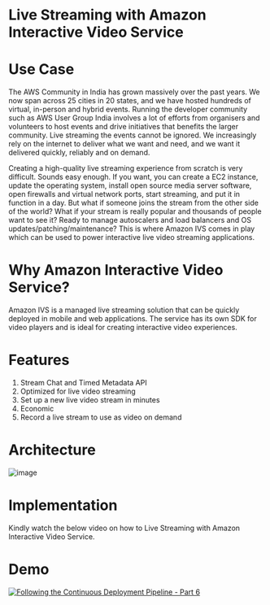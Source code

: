 # Live Streaming with Amazon Interactive Video Service



# Use Case

The AWS Community in India has grown massively over the past years. We now span across 25 cities in 20 states, and we have hosted hundreds of virtual, in-person and hybrid events. Running the developer community such as AWS User Group India involves a lot of efforts from organisers and volunteers to host events and drive initiatives that benefits the larger community. Live streaming the events cannot be ignored. We increasingly rely on the internet to deliver what we want and need, and we want it delivered quickly, reliably and on demand.

Creating a high-quality live streaming experience from scratch is very difficult. Sounds easy enough. If you want, you can create  a EC2 instance, update the operating system, install open source media server software, open firewalls and virtual network ports, start streaming, and put it in function in a day. But what if someone joins the stream from the other side of the world? What if your stream is really popular and thousands of people want to see it? Ready to manage autoscalers and load balancers and OS updates/patching/maintenance? This is where Amazon IVS comes in play which can be used to power interactive live video streaming applications.

# Why Amazon Interactive Video Service?

Amazon IVS is a managed live streaming solution that can be quickly deployed in mobile and web applications. The service has its own SDK for video players and is ideal for creating interactive video experiences.

# Features


1. Stream Chat and Timed Metadata API
1. Optimized for live video streaming
1. Set up a new live video stream in minutes
1. Economic
1. Record a live stream to use as video on demand

# Architecture

![image](https://user-images.githubusercontent.com/74320000/199303608-8ff91ec5-3467-43e6-978f-8690337199d9.png)

# Implementation

Kindly watch the below video on how to Live Streaming with Amazon Interactive Video Service.


# Demo

[![Following the Continuous Deployment Pipeline - Part 6](https://youtube-md.vercel.app/Wtyk3dPv-KU/640/360)](https://www.youtube.com/watch?v=Wtyk3dPv-KU)















